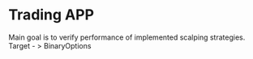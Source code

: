 # Trading APP
Main goal is to verify performance of implemented scalping strategies. Target - > BinaryOptions
